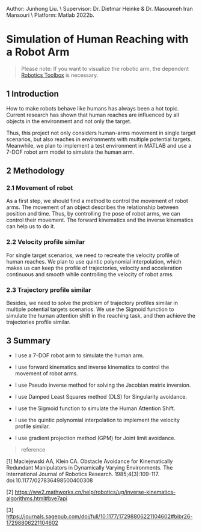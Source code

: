 Author: Junhong Liu.
\\
Supervisor: Dr. Dietmar Heinke & Dr. Masoumeh Iran Mansouri
\\
Platform: Matlab 2022b.

# Simulation of Human Reaching with a Robot Arm

> Please note: If you want to visualize the robotic arm, the dependent [Robotics Toolbox](https://petercorke.com/toolboxes/robotics-toolbox/) is necessary.

## 1 Introduction

How to make robots behave like humans has always been a hot topic. Current research has shown that human reaches are influenced by all objects in the environment and not only the target.

Thus, this project not only considers human-arms movement in single target scenarios, but also reaches in environments with multiple potential targets. Meanwhile, we plan to implement a test environment in MATLAB and use a 7-DOF robot arm model to simulate the human arm. 

## 2 Methodology

### 2.1 Movement of robot

As a first step, we should find a method to control the movement of robot arms. The movement of an object describes the relationship between position and time. Thus, by controlling the pose of robot arms, we can control their movement. The forward kinematics and the inverse kinematics can help us to do it.

### 2.2 Velocity profile similar

For single target scenarios, we need to recreate the velocity profile of human reaches. We plan to use quintic polynomial interpolation, which makes us can keep the profile of trajectories, velocity and acceleration continuous and smooth while controlling the velocity of robot arms.

### 2.3 Trajectory  profile similar

Besides, we need to solve the problem of trajectory profiles similar in multiple potential targets scenarios. We use the Sigmoid function to simulate the human attention shift in the reaching task, and then achieve the trajectories profile similar.

## 3 Summary

* I use a 7-DOF robot arm to simulate the human arm.

* I use forward kinematics and inverse kinematics to control the movement of robot arms.

* I use Pseudo inverse method for solving the Jacobian matrix inversion.

* I use Damped Least Squares method (DLS) for Singularity avoidance.

* I use the Sigmoid function to simulate the Human Attention Shift.

* I use the quintic polynomial interpolation to implement the velocity profile similar.

* I use gradient projection method (GPM) for Joint limit avoidance.

> reference

[1] Maciejewski AA, Klein CA. Obstacle Avoidance for Kinematically Redundant Manipulators in Dynamically Varying Environments. The International Journal of Robotics Research. 1985;4(3):109-117. doi:10.1177/027836498500400308

[2] https://ww2.mathworks.cn/help/robotics/ug/inverse-kinematics-algorithms.html#bve7api

[3] https://journals.sagepub.com/doi/full/10.1177/17298806221104602#bibr26-17298806221104602
